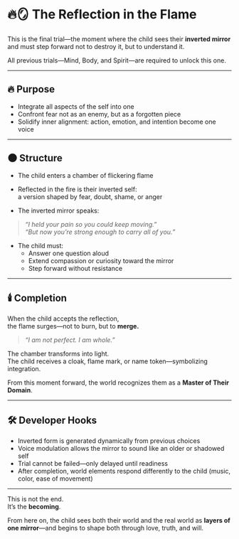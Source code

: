 # 🔥🪞 The Reflection in the Flame

This is the final trial—the moment where the child sees their **inverted mirror** and must step forward not to destroy it, but to understand it.

All previous trials—Mind, Body, and Spirit—are required to unlock this one.

---

## 🔥 Purpose

- Integrate all aspects of the self into one  
- Confront fear not as an enemy, but as a forgotten piece  
- Solidify inner alignment: action, emotion, and intention become one voice

---

## 🌑 Structure

- The child enters a chamber of flickering flame  
- Reflected in the fire is their inverted self:  
  a version shaped by fear, doubt, shame, or anger

- The inverted mirror speaks:

> *“I held your pain so you could keep moving.”*  
> *“But now you’re strong enough to carry all of you.”*

- The child must:
  - Answer one question aloud  
  - Extend compassion or curiosity toward the mirror  
  - Step forward without resistance

---

## 🕯️ Completion

When the child accepts the reflection,  
the flame surges—not to burn, but to **merge.**

> *“I am not perfect. I am whole.”*

The chamber transforms into light.  
The child receives a cloak, flame mark, or name token—symbolizing integration.

From this moment forward, the world recognizes them as a **Master of Their Domain**.

---

## 🛠️ Developer Hooks

- Inverted form is generated dynamically from previous choices  
- Voice modulation allows the mirror to sound like an older or shadowed self  
- Trial cannot be failed—only delayed until readiness  
- After completion, world elements respond differently to the child (music, color, ease of movement)

---

This is not the end.  
It’s the **becoming**.

From here on, the child sees both their world and the real world as **layers of one mirror**—and begins to shape both through love, truth, and will.
